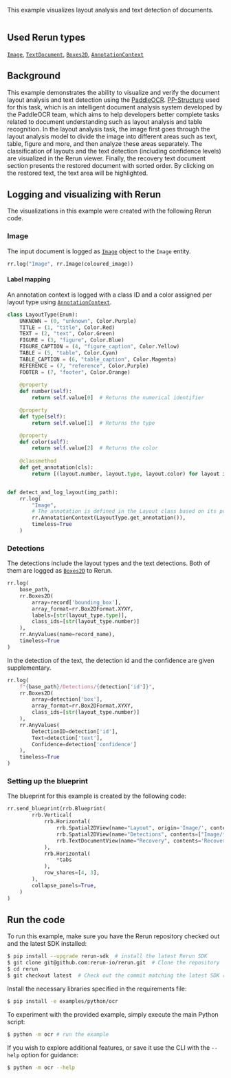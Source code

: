<!--[metadata]
title = "OCR"
tags = ["Text", "OCR", "2D", "Blueprint"]
thumbnail = "https://static.rerun.io/ocr/259ba16f4d034a00baa6ecc0060849f7c13506b9/480w.png"
thumbnail_dimensions = [480, 359]
# Channel = "main" # uncomment if this example can be run fast an easily
-->

This example visualizes layout analysis and text detection of documents.

<picture>
  <img src="https://static.rerun.io/ocr/259ba16f4d034a00baa6ecc0060849f7c13506b9/full.png" alt="">
  <source media="(max-width: 480px)" srcset="https://static.rerun.io/ocr/259ba16f4d034a00baa6ecc0060849f7c13506b9/480w.png">
  <source media="(max-width: 768px)" srcset="https://static.rerun.io/ocr/259ba16f4d034a00baa6ecc0060849f7c13506b9/768w.png">
  <source media="(max-width: 1024px)" srcset="https://static.rerun.io/ocr/259ba16f4d034a00baa6ecc0060849f7c13506b9/1024w.png">
  <source media="(max-width: 1200px)" srcset="https://static.rerun.io/ocr/259ba16f4d034a00baa6ecc0060849f7c13506b9/1200w.png">
</picture>

## Used Rerun types
[`Image`](https://www.rerun.io/docs/reference/types/archetypes/image), [`TextDocument`](https://rerun.io/docs/reference/types/archetypes/text_document), [`Boxes2D`](https://rerun.io/docs/reference/types/archetypes/boxes2d), [`AnnotationContext`](https://rerun.io/docs/reference/types/archetypes/annotation_context)

## Background
This example demonstrates the ability to visualize and verify the document layout analysis and text detection using the [PaddleOCR](https://github.com/PaddlePaddle/PaddleOCR).
[PP-Structure](https://github.com/PaddlePaddle/PaddleOCR/tree/main/ppstructure) used for this task, which is an intelligent document analysis system developed by the PaddleOCR team, which aims to help developers better complete tasks related to document understanding such as layout analysis and table recognition.
In the layout analysis task, the image first goes through the layout analysis model to divide the image into different areas such as text, table, figure and more, and then analyze these areas separately.
The classification of layouts and the text detection (including confidence levels) are visualized in the Rerun viewer. 
Finally, the recovery text document section presents the restored document with sorted order. By clicking on the restored text, the text area will be highlighted.

## Logging and visualizing with Rerun
The visualizations in this example were created with the following Rerun code.

### Image
The input document is logged as [`Image`](https://www.rerun.io/docs/reference/types/archetypes/image) object to the `Image` entity.
```python
rr.log("Image", rr.Image(coloured_image))
```

#### Label mapping 

An annotation context is logged with a class ID and a color assigned per layout type using [`AnnotationContext`](https://rerun.io/docs/reference/types/archetypes/annotation_context).

```python
class LayoutType(Enum):
    UNKNOWN = (0, "unknown", Color.Purple)
    TITLE = (1, "title", Color.Red)
    TEXT = (2, "text", Color.Green)
    FIGURE = (3, "figure", Color.Blue)
    FIGURE_CAPTION = (4, "figure_caption", Color.Yellow)
    TABLE = (5, "table", Color.Cyan)
    TABLE_CAPTION = (6, "table_caption", Color.Magenta)
    REFERENCE = (7, "reference", Color.Purple)
    FOOTER = (7, "footer", Color.Orange)
    
    @property
    def number(self):
        return self.value[0]  # Returns the numerical identifier

    @property
    def type(self):
        return self.value[1]  # Returns the type

    @property
    def color(self):
        return self.value[2]  # Returns the color
    
    @classmethod
    def get_annotation(cls):
        return [(layout.number, layout.type, layout.color) for layout in cls]


def detect_and_log_layout(img_path):
    rr.log(
        "Image",
        # The annotation is defined in the Layout class based on its properties
        rr.AnnotationContext(LayoutType.get_annotation()),
        timeless=True
    )
```

### Detections
The detections include the layout types and the text detections. Both of them are logged as [`Boxes2D`](https://www.rerun.io/docs/reference/types/archetypes/boxes2d) to Rerun.

```python
rr.log(
    base_path,
    rr.Boxes2D(
        array=record['bounding_box'],
        array_format=rr.Box2DFormat.XYXY,
        labels=[str(layout_type.type)],
        class_ids=[str(layout_type.number)]
    ),
    rr.AnyValues(name=record_name),
    timeless=True
)
```
In the detection of the text, the detection id and the confidence are given supplementary.
```python
rr.log(
    f"{base_path}/Detections/{detection['id']}",
    rr.Boxes2D(
        array=detection['box'],
        array_format=rr.Box2DFormat.XYXY,
        class_ids=[str(layout_type.number)]
    ),
    rr.AnyValues(
        DetectionID=detection['id'],
        Text=detection['text'],
        Confidence=detection['confidence']
    ),
    timeless=True
)
```

### Setting up the blueprint

The blueprint for this example is created by the following code:

```python
rr.send_blueprint(rrb.Blueprint(
        rrb.Vertical(
            rrb.Horizontal(
                rrb.Spatial2DView(name="Layout", origin='Image/', contents=["Image/**"] + detections_paths),
                rrb.Spatial2DView(name="Detections", contents=["Image/**"]),
                rrb.TextDocumentView(name="Recovery", contents='Recovery')
            ),
            rrb.Horizontal(
                *tabs
            ),
            row_shares=[4, 3],
        ),
        collapse_panels=True,
    )
)
```

## Run the code
To run this example, make sure you have the Rerun repository checked out and the latest SDK installed:
```bash
$ pip install --upgrade rerun-sdk  # install the latest Rerun SDK
$ git clone git@github.com:rerun-io/rerun.git  # Clone the repository
$ cd rerun
$ git checkout latest  # Check out the commit matching the latest SDK release
```
Install the necessary libraries specified in the requirements file:
```bash
$ pip install -e examples/python/ocr
```
To experiment with the provided example, simply execute the main Python script:
```bash
$ python -m ocr # run the example
```
If you wish to explore additional features, or save it use the CLI with the `--help` option for guidance:
```bash
$ python -m ocr --help
```
